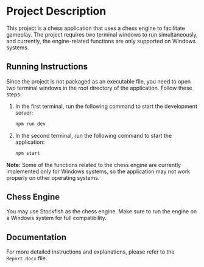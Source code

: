 # Project Description

This project is a chess application that uses a chess engine to facilitate gameplay. The project requires two terminal windows to run simultaneously, and currently, the engine-related functions are only supported on Windows systems.

## Running Instructions

Since the project is not packaged as an executable file, you need to open two terminal windows in the root directory of the application. Follow these steps:

1. In the first terminal, run the following command to start the development server:

   ```bash
   npm run dev
   ```

2. In the second terminal, run the following command to start the application:

   ```bash
   npm start
   ```

**Note:** Some of the functions related to the chess engine are currently implemented only for Windows systems, so the application may not work properly on other operating systems.

## Chess Engine

You may use Stockfish as the chess engine. Make sure to run the engine on a Windows system for full compatibility.

## Documentation

For more detailed instructions and explanations, please refer to the `Report.docx` file.

